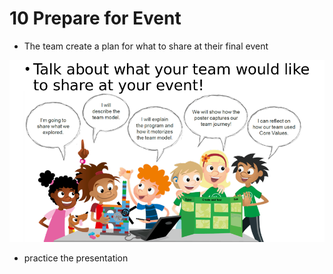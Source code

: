 # 10 Prepare for Event

* The team create a plan for what to share at their final event

![Alt text](image.png)

* practice the presentation